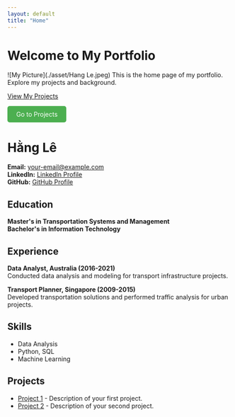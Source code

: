 ```yaml
---
layout: default
title: "Home"
---
```

# Welcome to My Portfolio
![My Picture](./asset/Hang Le.jpeg) <!-- This displays your image -->
This is the home page of my portfolio. Explore my projects and background.

[View My Projects](./projects) <!-- This is a text link -->

<!-- Button-style link -->
<a href="./projects" style="display:inline-block; background-color:#4CAF50; color:white; padding: 10px 20px; text-align:center; text-decoration:none; border-radius:5px;">Go to Projects</a>

# Hằng Lê
**Email:** your-email@example.com  
**LinkedIn:** [LinkedIn Profile](https://www.linkedin.com/in/hang-le-194b21b9/)  
**GitHub:** [GitHub Profile](https://github.com/hanglttAU)

## Education
**Master's in Transportation Systems and Management**  
**Bachelor's in Information Technology**

## Experience
**Data Analyst, Australia (2016-2021)**  
Conducted data analysis and modeling for transport infrastructure projects.

**Transport Planner, Singapore (2009-2015)**  
Developed transportation solutions and performed traffic analysis for urban projects.

## Skills
- Data Analysis
- Python, SQL
- Machine Learning

## Projects
- [Project 1](project-link) - Description of your first project.
- [Project 2](project-link) - Description of your second project.
